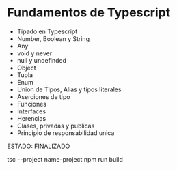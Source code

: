 # Fundamentos de Typescript

- Tipado en Typescript
- Number, Boolean y String
- Any
- void y never
- null y undefinded
- Object
- Tupla
- Enum
- Union de Tipos, Alias y tipos literales
- Aserciones de tipo
- Funciones
- Interfaces
- Herencias
- Clases, privadas y publicas
- Principio de responsabilidad unica


ESTADO: FINALIZADO


tsc --project name-project
npm run build
